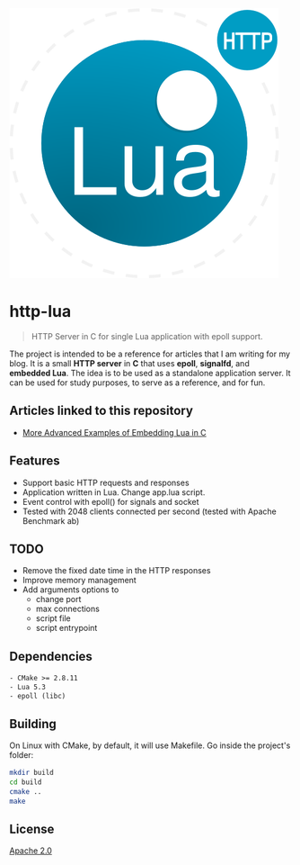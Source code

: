 ![](static/http-lua.svg)

# http-lua

> HTTP Server in C for single Lua application with epoll support.

The project is intended to be a reference for articles that I am writing for my blog. It is a small **HTTP server** in
**C** that uses **epoll**, **signalfd**, and **embedded Lua**. The idea is to be used as a standalone application
server. It can be used for study purposes, to serve as a reference, and for fun.

## Articles linked to this repository

- [More Advanced Examples of Embedding Lua in C](https://lucasklassmann.com/blog/2023-02-26-more-advanced-examples-of-embedding-lua-in-c/)

## Features

- Support basic HTTP requests and responses
- Application written in Lua. Change app.lua script.
- Event control with epoll() for signals and socket
- Tested with 2048 clients connected per second (tested with Apache Benchmark ab)

## TODO

- Remove the fixed date time in the HTTP responses
- Improve memory management
- Add arguments options to
    - change port
    - max connections
    - script file
    - script entrypoint

## Dependencies

    - CMake >= 2.8.11
    - Lua 5.3
    - epoll (libc)

## Building

On Linux with CMake, by default, it will use Makefile. Go inside the project's folder:

```bash
mkdir build
cd build
cmake ..
make
```

## License

[Apache 2.0](LICENSE)
